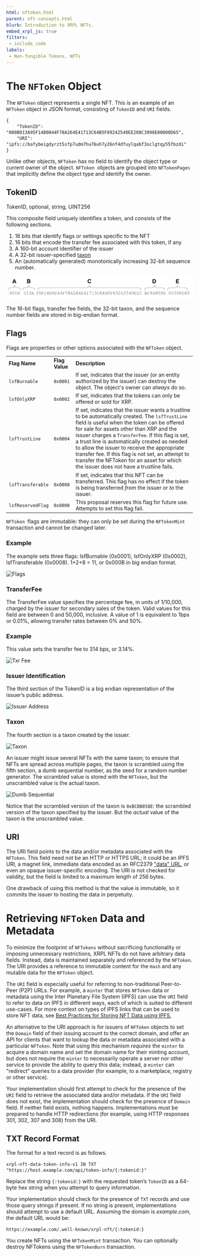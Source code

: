 ```yaml
---
html: nftoken.html
parent: nft-concepts.html
blurb: Introduction to XRPL NFTs.
embed_xrpl_js: true
filters:
 - include_code
labels:
 - Non-fungible Tokens, NFTs
---
```

# The `NFToken` Object

The `NFToken` object represents a single NFT. This is an example of an `NFToken` object in JSON format, consisting of `TokenID` and `URI` fields.


```
{
    "TokenID": "000B013A95F14B0044F78A264E41713C64B5F89242540EE208C3098E00000D65",
    "URI": "ipfs://bafybeigdyrzt5sfp7udm7hu76uh7y26nf4dfuylqabf3oclgtqy55fbzdi"
}
```


Unlike other objects, `NFToken` has no field to identify the object type or current owner of the object. `NFToken `objects are grouped into `NFTokenPages` that implicitly define the object type and identify the owner.


## TokenID

TokenID, optional, string, UINT256

This composite field uniquely identifies a token, and consists of the following sections.



1. 16 bits that identify flags or settings specific to the NFT
2. 16 bits that encode the transfer fee associated with this token, if any
3. A 160-bit account identifier of the issuer
4. A 32-bit issuer-specified [taxon](https://www.merriam-webster.com/dictionary/taxon)
5. An (automatically generated) monotonically increasing 32-bit sequence number.


![Token ID Breakdown](img/nftoken1.png "Token ID Breakdown")


The 16-bit flags, transfer fee fields, the 32-bit taxon, and the sequence number fields are stored in big-endian format.


## Flags

Flags are properties or other options associated with the `NFToken` object. 


<table>
  <tr>
   <td><strong>Flag Name</strong>
   </td>
   <td><strong>Flag Value</strong>
   </td>
   <td><strong>Description</strong>
   </td>
  </tr>
  <tr>
   <td><code>lsfBurnable</code>
   </td>
   <td><code>0x0001</code>
   </td>
   <td>If set, indicates that the issuer (or an entity authorized by the issuer) can destroy the object. The object's owner can <em>always</em> do so.
   </td>
  </tr>
  <tr>
   <td><code>lsfOnlyXRP</code>
   </td>
   <td><code>0x0002</code>
   </td>
   <td>If set, indicates that the tokens can only be offered or sold for XRP.
   </td>
  </tr>
  <tr>
   <td><code>lsfTrustLine</code>
   </td>
   <td><code>0x0004</code>
   </td>
   <td>If set, indicates that the issuer wants a trustline to be automatically created. The <code>lsfTrustLine</code> field is useful when the token can be offered for sale for assets other than XRP and the issuer charges a <code>TransferFee</code>. If this flag is set, a trust line is automatically created as needed to allow the issuer to receive the appropriate transfer fee. If this flag is not set, an attempt to transfer the NFToken for an asset for which the issuer does not have a trustline fails.
   </td>
  </tr>
  <tr>
   <td><code>lsfTransferable</code>
   </td>
   <td><code>0x0008</code>
   </td>
   <td>If set, indicates that this NFT can be transferred. This flag has no effect if the token is being transferred <em>from</em> the issuer or <em>to</em> the issuer.
   </td>
  </tr>
  <tr>
   <td><code>lsfReservedFlag</code>
   </td>
   <td><code>0x8000</code>
   </td>
   <td>This proposal reserves this flag for future use. Attempts to set this flag fail.
   </td>
  </tr>
</table>


`NFToken `flags are immutable: they can only be set during the `NFTokenMint` transaction and cannot be changed later.


### Example

The example sets three flags: lsfBurnable (0x0001), lsfOnlyXRP (0x0002), lsfTransferable (0x0008). 1+2+8 = 11, or 0x000B in big endian format.

![Flags](images/nftokena.png "Flags")


### TransferFee

The TransferFee value specifies the percentage fee, in units of 1/10,000, charged by the issuer for secondary sales of the token. Valid values for this field are between 0 and 50,000, inclusive. A value of 1 is equivalent to 1bps or 0.01%, allowing transfer rates between 0% and 50%.


### Example

This value sets the transfer fee to 314 bps, or 3.14%.

![Txr Fee](images/nftokenb.png "Txr Fee")



### Issuer Identification

The third section of the TokenID is a big endian representation of the issuer’s public address.

![Issuer Address](images/nftokenc.png "Issuer Address")



### Taxon

The fourth section is a taxon created by the issuer. 
 
![Taxon](images/nftokend.png "Taxon")

An issuer might issue several NFTs with the same taxon; to ensure that NFTs are spread across multiple pages, the taxon is scrambled using the fifth section, a dumb sequential number, as the seed for a random number generator. The scrambled value is stored with the `NFToken`, but the unscrambled value is the actual taxon.

![Dumb Sequential](images/nftokene.png "Dumb Sequential")

Notice that the scrambled version of the taxon is `0xBC8B858E`: the scrambled version of the taxon specified by the issuer. But the _actual_ value of the taxon is the unscrambled value.



## URI

The URI field points to the data and/or metadata associated with the `NFToken`. This field need not be an HTTP or HTTPS URL; it could be an IPFS URI, a magnet link, immediate data encoded as an RFC2379 ["data" URL](https://datatracker.ietf.org/doc/html/rfc2397), or even an opaque issuer-specific encoding. The URI is not checked for validity, but the field is limited to a maximum length of 256 bytes.

One drawback of using this method is that the value is immutable, so it commits the issuer to hosting the data in perpetuity. 


# Retrieving `NFToken` Data and Metadata

To minimize the footprint of `NFTokens` without sacrificing functionality or imposing unnecessary restrictions, XRPL NFTs do not have arbitrary data fields. Instead, data is maintained separately and referenced by the `NFToken`. The URI provides a reference to immutable content for the `Hash` and any mutable data for the `NFToken` object.

The `URI` field is especially useful for referring to non-traditional Peer-to-Peer (P2P) URLs. For example, a `minter` that stores `NFToken` data or metadata using the Inter Planetary File System (IPFS) can use the `URI` field to refer to data on IPFS in different ways, each of which is suited to different use-cases. For more context on types of IPFS links that can be used to store NFT data, see [Best Practices for Storing NFT Data using IPFS](https://docs.ipfs.io/how-to/best-practices-for-nft-data/#types-of-ipfs-links-and-when-to-use-them),

An alternative to the URI approach is for issuers of `NFToken` objects to set the `Domain` field of their issuing account to the correct domain, and offer an API for clients that want to lookup the data or metadata associated with a particular `NFToken`. Note that using this mechanism _requires_ the `minter` to acquire a domain name and set the domain name for their minting account, but does not require the `minter` to necessarily operate a server nor other service to provide the ability to query this data; instead, a `minter` can "redirect" queries to a data provider (for example, to a marketplace, registry or other service).

Your implementation should first attempt to check for the presence of the `URI` field to retrieve the associated data and/or metadata. If the `URI` field does not exist, the implementation should check for the presence of `Domain` field. If neither field exists, nothing happens. Implementations must be prepared to handle HTTP redirections (for example, using HTTP responses 301, 302, 307 and 308) from the URI.


## TXT Record Format

The format for a text record is as follows.


```
xrpl-nft-data-token-info-v1 IN TXT "https://host.example.com/api/token-info/{:tokenid:}"
```


Replace the string `{:tokenid:}` with the requested token’s `TokenID` as a 64-byte hex string when you attempt to query information.

Your implementation should check for the presence of `TXT` records and use those query strings if present. If no string is present, implementations should attempt to use a default URL. Assuming the domain is _example.com_, the default URL would be:


```
https://example.com/.well-known/xrpl-nft/{:tokenid:}
```


You create NFTs using the `NFTokenMint` transaction. You can optionally destroy NFTokens using the `NFTokenBurn` transaction.
